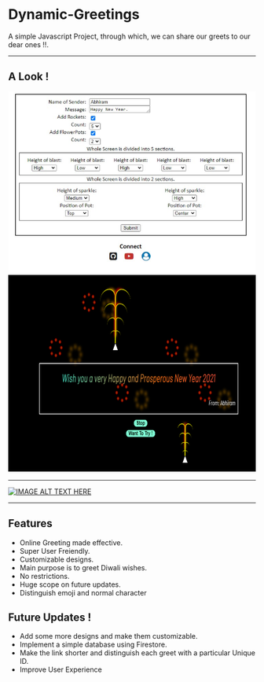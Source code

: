 # Dynamic-Greetings
A simple Javascript Project, through which, we can share our greets to our dear ones !!.
***
## A Look !
<img src="others/home.jpg" alt="Sender's side">
<img src="others/greet.png" alt="Receiver's side" width="700" height="400">

***
[![IMAGE ALT TEXT HERE](http://img.youtube.com/vi/L7iKSmuuNuw/0.jpg)](http://www.youtube.com/watch?v=L7iKSmuuNuw)

***

## Features
* Online Greeting made effective.
* Super User Freiendly.
* Customizable designs.
* Main purpose is to greet Diwali wishes.
* No restrictions.
* Huge scope on future updates.
* Distinguish emoji and normal character

## Future Updates !
* Add some more designs and make them customizable.
* Implement a simple database using Firestore.
* Make the link shorter and distinguish each greet with a particular Unique ID.
* Improve User Experience
